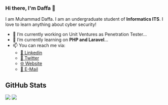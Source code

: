### Hi there, I'm Daffa 👋

I am Muhammad Daffa. I am an undergraduate student of **Informatics ITS**. I love to learn anything about cyber security!

- 🔭 I’m currently working on Unit Ventures as Penetration Tester...
- 🌱 I’m currently learning on **PHP and Laravel**...
- 📫 You can reach me via:
    - [📘 Linkedin](https://www.linkedin.com/in/muhammaddaffa)
    - [🔗 Twitter](https://twitter.com/daffainfo)
    - [🌐 Website](https://daffa.info)
    - [📧 E-Mail](mailto:md15ev@gmail.com)

## GitHub Stats
<p>
  <img src="https://github-readme-stats.vercel.app/api/top-langs/?username=daffainfo&hide_border=true&hide=html,css" />
  <img src="https://github-readme-stats.vercel.app/api?username=daffainfo&line_height=27&count_private=true&hide_border=true&show_icons=true">
</p>
